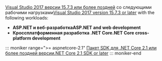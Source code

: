<span data-ttu-id="50a80-101">[Visual Studio 2017 версии 15.7.3 или более поздней](https://www.microsoft.com/net/download/windows) со следующими рабочими нагрузками</span><span class="sxs-lookup"><span data-stu-id="50a80-101">[Visual Studio 2017 version 15.7.3 or later](https://www.microsoft.com/net/download/windows) with the following workloads:</span></span>

* <span data-ttu-id="50a80-102">**ASP.NET и веб-разработка**</span><span class="sxs-lookup"><span data-stu-id="50a80-102">**ASP.NET and web development**</span></span>
* <span data-ttu-id="50a80-103">**Кроссплатформенная разработка .NET Core**</span><span class="sxs-lookup"><span data-stu-id="50a80-103">**.NET Core cross-platform development**</span></span>

::: moniker range=">= aspnetcore-2.1"
[<span data-ttu-id="50a80-104">Пакет SDK для .NET Core 2.1 или более поздней версии</span><span class="sxs-lookup"><span data-stu-id="50a80-104">.NET Core 2.1 SDK or later</span></span>](https://www.microsoft.com/net/download/windows)
::: moniker-end
